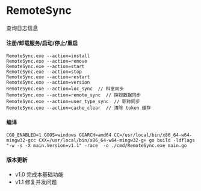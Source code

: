 # RemoteSync

查询日志信息

#### 注册/卸载服务/启动/停止/重启

```shell script
RemoteSync.exe --action=install 
RemoteSync.exe --action=remove 
RemoteSync.exe --action=start
RemoteSync.exe --action=stop
RemoteSync.exe --action=restart
RemoteSync.exe --action=version 
RemoteSync.exe --action=loc_sync  // 科室同步
RemoteSync.exe --action=remote_sync  // 探视数据同步
RemoteSync.exe --action=user_type_sync  // 职称同步
RemoteSync.exe --action=cache_clear  // 清除 token 缓存

```

#### 编译

```shell script
CGO_ENABLED=1 GOOS=windows GOARCH=amd64 CC=/usr/local/bin/x86_64-w64-mingw32-gcc CXX=/usr/local/bin/x86_64-w64-mingw32-g+ go build -ldflags "-w -s -X main.Version=v1.1" -race  -o ./cmd/RemoteSync.exe main.go
```

#### 版本更新

- v1.0 完成本基础功能
- v1.1 修复并发问题

